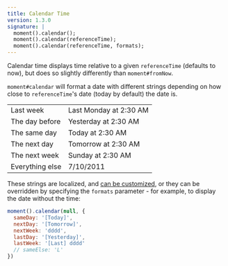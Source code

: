 ```yaml
---
title: Calendar Time
version: 1.3.0
signature: |
  moment().calendar();
  moment().calendar(referenceTime);
  moment().calendar(referenceTime, formats);
---
```



Calendar time displays time relative to a given `referenceTime` (defaults to now), but does so slightly differently than `moment#fromNow`.

`moment#calendar` will format a date with different strings depending on how close to `referenceTime`'s date (today by default) the date is.

<table class="table table-striped table-bordered">
  <tr>
    <td>Last week</td>
    <td>Last Monday at 2:30 AM</td>
  </tr>
  <tr>
    <td>The day before</td>
    <td>Yesterday at 2:30 AM</td>
  </tr>
  <tr>
    <td>The same day</td>
    <td>Today at 2:30 AM</td>
  </tr>
  <tr>
    <td>The next day</td>
    <td>Tomorrow at 2:30 AM</td>
  </tr>
  <tr>
    <td>The next week</td>
    <td>Sunday at 2:30 AM</td>
  </tr>
  <tr>
    <td>Everything else</td>
    <td>7/10/2011</td>
  </tr>
</table>

These strings are localized, and [can be customized](#/customization/calendar/), or they can be overridden by specifying the `formats` parameter - for example, to display the date without the time:

```javascript
moment().calendar(null, {
  sameDay: '[Today]',
  nextDay: '[Tomorrow]',
  nextWeek: 'dddd',
  lastDay: '[Yesterday]',
  lastWeek: '[Last] dddd'
  // sameElse: 'L'
})
```
